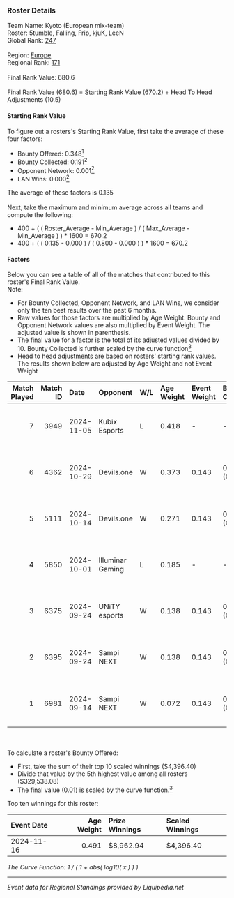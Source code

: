 ### Roster Details<br />
Team Name: Kyoto (European mix-team)<br />
Roster: 5tumble, Falling, Frip, kjuK, LeeN<br />
Global Rank: [247](../standings_global.md)<br />
<br />
Region: [Europe]( ../standings_europe.md)<br />
Regional Rank: [171]( ../standings_europe.md)<br />
<br />
Final Rank Value:  680.6<br />
<br />
Final Rank Value (680.6) = Starting Rank Value (670.2) + Head To Head Adjustments (10.5)<br />

#### Starting Rank Value<br />
To figure out a rosters's Starting Rank Value, first take the average of these four factors:<br />
- Bounty Offered: 0.348[<sup>1</sup>](#table2)
- Bounty Collected: 0.191[<sup>2</sup>](#table1)
- Opponent Network: 0.001[<sup>2</sup>](#table1)
- LAN Wins: 0.000[<sup>2</sup>](#table1)

The average of these factors is 0.135<br />
<br />
Next, take the maximum and minimum average across all teams and compute the following:<br />
- 400 + ( ( Roster_Average - Min_Average ) / ( Max_Average - Min_Average ) ) * 1600 = 670.2
- 400 + ( ( 0.135 - 0.000 ) / ( 0.800 - 0.000 ) ) * 1600 = 670.2


#### Factors<br />
Below you can see a table of all of the matches that contributed to this roster's Final Rank Value.<br />
Note:<br />

- For Bounty Collected, Opponent Network, and LAN Wins, we consider only the ten best results over the past 6 months.
- Raw values for those factors are multiplied by Age Weight. Bounty and Opponent Network values are also multiplied by Event Weight. The adjusted value is shown in parenthesis.
- The final value for a factor is the total of its adjusted values divided by 10. Bounty Collected is further scaled by the curve function[<sup>3</sup>](#curveFunction)
- Head to head adjustments are based on rosters' starting rank values. The results shown below are adjusted by Age Weight and not Event Weight
<span id="table1"></span><br />


| Match Played | Match ID | Date       | Opponent         | W/L | Age Weight | Event Weight | Bounty Collected | Opponent Network | LAN Wins  | H2H Adj. | Roster                             |
| -: | -: | :- | :- | :- | :- | :- | :- | :- | :- | -: | :- |
|            7 |     3949 | 2024-11-05 | Kubix Esports    | L   | 0.418      | -            | -                | -                | -         |    -2.70 | 5tumble, Falling, Frip, kjuK, LeeN |
|            6 |     4362 | 2024-10-29 | Devils.one       | W   | 0.373      | 0.143        | 0.001 (0.000)    | 0.068 (0.004)    | 0 (0.000) |     5.51 | 5tumble, Falling, Frip, kjuK, LeeN |
|            5 |     5111 | 2024-10-14 | Devils.one       | W   | 0.271      | 0.143        | 0.001 (0.000)    | 0.068 (0.003)    | 0 (0.000) |     4.12 | 5tumble, Falling, Frip, kjuK, LeeN |
|            4 |     5850 | 2024-10-01 | Illuminar Gaming | L   | 0.185      | -            | -                | -                | -         |    -1.47 | 5tumble, Falling, Frip, kjuK, LeeN |
|            3 |     6375 | 2024-09-24 | UNiTY esports    | W   | 0.138      | 0.143        | 0.025 (0.001)    | 0.403 (0.008)    | 0 (0.000) |     3.15 | 5tumble, Falling, Frip, kjuK, LeeN |
|            2 |     6395 | 2024-09-24 | Sampi NEXT       | W   | 0.138      | 0.143        | 0.000 (0.000)    | 0.022 (0.000)    | 0 (0.000) |     1.21 | 5tumble, Falling, Frip, kjuK, LeeN |
|            1 |     6981 | 2024-09-14 | Sampi NEXT       | W   | 0.072      | 0.143        | 0.000 (0.000)    | 0.022 (0.000)    | 0 (0.000) |     0.63 | 5tumble, Falling, Frip, kjuK, LeeN |

<br />
<span id="table2"></span><br />
To calculate a roster's Bounty Offered:<br />

- First, take the sum of their top 10 scaled winnings ($4,396.40)
- Divide that value by the 5th highest value among all rosters ($329,538.08)
- The final value (0.01) is scaled by the curve function.[<sup>3</sup>](#curveFunction)

Top ten winnings for this roster:<br />

| Event Date | Age Weight | Prize Winnings | Scaled Winnings |
| :- | -: | :- | :- |
| 2024-11-16 |      0.491 | $8,962.94      | $4,396.40       |


<span id="curveFunction"></span>_The Curve Function: 1 / ( 1 + abs( log10( x ) ) )_<br />

---
_Event data for Regional Standings provided by Liquipedia.net_<br />
